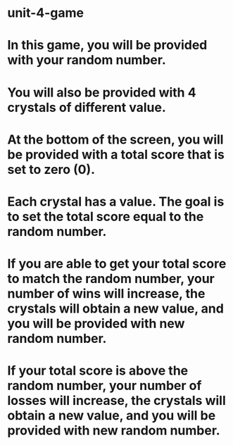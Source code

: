 # unit-4-game
# In this game, you will be provided with your random number. 
# You will also be provided with 4 crystals of different value.
# At the bottom of the screen, you will be provided with a total score that is set to zero (0).
# Each crystal has a value.  The goal is to set the total score equal to the random number.
# If you are able to get your total score to match the random number, your number of wins will increase, the crystals will obtain a new value, and you will be provided with new random number.
# If your total score is above the random number, your number of losses will increase, the crystals will obtain a new value, and you will be provided with new random number.
